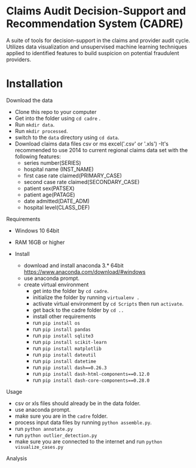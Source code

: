 Claims Audit Decision-Support and Recommendation System (CADRE)
===============================================================

A  suite of tools for decision-support in the claims and provider audit cycle.
Utilizes data visualization and unsupervised machine learning techniques applied to identified features
to build suspicion on potential fraudulent providers. 

Installation
===============================================================

Download the data
- Clone this repo to your computer
- Get into the folder using `cd cadre` .
- Run `mkdir data`.
- Run `mkdir processed`.
- switch to the `data` directory using `cd data`.
- Download claims data files csv or ms excel('.csv' or '.xls')
    -It's recommended to use 2014 to current regional claims data set
     with the following features:
     - series number(SERIES)
     - hospital name (INST_NAME)
     - first case rate claimed(PRIMARY_CASE)
     - second case rate claimed(SECONDARY_CASE)
     - patient sex(PATSEX)
     - patient age(PATAGE)
     - date admitted(DATE_ADM)
     - hospital level(CLASS_DEF)
     
 Requirements
 
 - Windows 10 64bit
 - RAM 16GB or higher
 
 - Install 
    - download and install anaconda 3.* 64bit https://www.anaconda.com/download/#windows
    - use anaconda prompt.
    - create virtual environment
        - get into the folder by `cd cadre`.
        - initialize the folder by running `virtualenv .`
        - activate virtual environment by `cd Scripts` then run `activate`.
        - get back to the cadre folder by `cd ..`
        - install other requirements
        - run `pip install os`
        - run `pip install pandas`
        - run `pip install sqlite3`
        - run `pip install scikit-learn`
        - run `pip install matplotlib`
        - run `pip install dateutil`
        - run `pip install datetime`
        - run `pip install dash==0.26.3`
        - run `pip install dash-html-components==0.12.0`
        - run `pip install dash-core-components==0.28.0`
        
     
   

Usage

- csv or xls files should already be in the data folder.
- use anaconda prompt.
- make sure you are in the `cadre` folder.
- process input data files by running `python assemble.py`.
- run `python annotate.py`
- run `python outlier_detection.py`
- make sure you are connected to the internet and run `python visualize_cases.py`

Analysis
